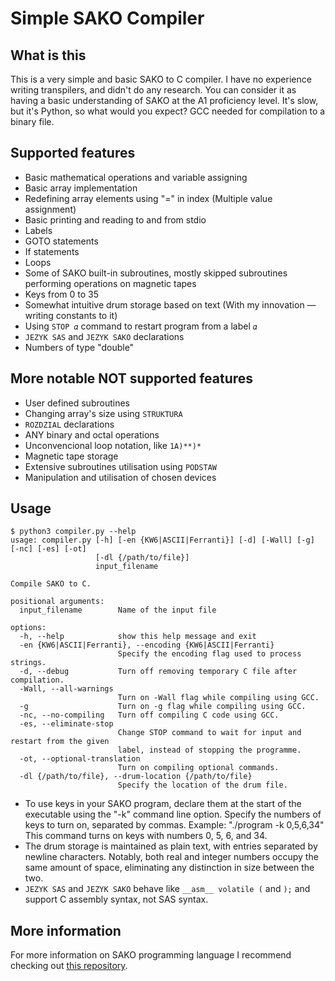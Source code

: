 Simple SAKO Compiler
========

## What is this
This is a very simple and basic SAKO to C compiler. I have no experience writing transpilers, and didn't do any research. You can consider it as having a basic understanding of SAKO at the A1 proficiency level. It's slow, but it's Python, so what would you expect? GCC needed for compilation to a binary file.

## Supported features
- Basic mathematical operations and variable assigning
- Basic array implementation
- Redefining array elements using "=" in index (Multiple value assignment)
- Basic printing and reading to and from stdio
- Labels
- GOTO statements
- If statements
- Loops
- Some of SAKO built-in subroutines, mostly skipped subroutines performing operations on magnetic tapes
- Keys from 0 to 35
- Somewhat intuitive drum storage based on text (With my innovation — writing constants to it)
- Using `STOP 𝛼` command to restart program from a label `𝛼`
- `JEZYK SAS` and `JEZYK SAKO` declarations
- Numbers of type "double"

## More notable NOT supported features
- User defined subroutines
- Changing array's size using `STRUKTURA`
- `ROZDZIAL` declarations
- ANY binary and octal operations
- Unconvencional loop notation, like `1A)**)*`
- Magnetic tape storage
- Extensive subroutines utilisation using `PODSTAW`
- Manipulation and utilisation of chosen devices

## Usage

```
$ python3 compiler.py --help
usage: compiler.py [-h] [-en {KW6|ASCII|Ferranti}] [-d] [-Wall] [-g] [-nc] [-es] [-ot]
                   [-dl {/path/to/file}]
                   input_filename

Compile SAKO to C.

positional arguments:
  input_filename        Name of the input file

options:
  -h, --help            show this help message and exit
  -en {KW6|ASCII|Ferranti}, --encoding {KW6|ASCII|Ferranti}
                        Specify the encoding flag used to process strings.
  -d, --debug           Turn off removing temporary C file after compilation.
  -Wall, --all-warnings
                        Turn on -Wall flag while compiling using GCC.
  -g                    Turn on -g flag while compiling using GCC.
  -nc, --no-compiling   Turn off compiling C code using GCC.
  -es, --eliminate-stop
                        Change STOP command to wait for input and restart from the given
                        label, instead of stopping the programme.
  -ot, --optional-translation
                        Turn on compiling optional commands.
  -dl {/path/to/file}, --drum-location {/path/to/file}
                        Specify the location of the drum file.
```
- To use keys in your SAKO program, declare them at the start of the executable using the "-k" command line option. Specify the numbers of keys to turn on, separated by commas. Example: "./program -k 0,5,6,34" This command turns on keys with numbers 0, 5, 6, and 34.
- The drum storage is maintained as plain text, with entries separated by newline characters. Notably, both real and integer numbers occupy the same amount of space, eliminating any distinction in size between the two.
- `JEZYK SAS` and `JEZYK SAKO` behave like `__asm__ volatile (` and `);` and support C assembly syntax, not SAS syntax.

## More information
For more information on SAKO programming language I recommend checking out [this repository](https://github.com/Acrimoris/Everything_about_SAKO).
